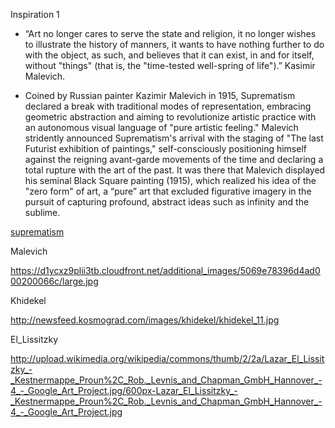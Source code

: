 Inspiration 1

- “Art no longer cares to serve the state and religion, it no longer wishes to illustrate the history of manners, it wants to have nothing further to do with the object, as such, and believes that it can exist, in and for itself, without "things" (that is, the "time-tested well-spring of life").” Kasimir Malevich.

- Coined by Russian painter Kazimir Malevich in 1915, Suprematism declared a break with traditional modes of representation, embracing geometric abstraction and aiming to revolutionize artistic practice with an autonomous visual language of "pure artistic feeling." Malevich stridently announced Suprematism's arrival with the staging of "The last Futurist exhibition of paintings," self-consciously positioning himself against the reigning avant-garde movements of the time and declaring a total rupture with the art of the past. It was there that Malevich displayed his seminal Black Square painting (1915), which realized his idea of the "zero form" of art, a “pure” art that excluded figurative imagery in the pursuit of capturing profound, abstract ideas such as infinity and the sublime. 
 

[suprematism](http://hectornoval.com/experiment/metametamalevich.html "méta méta malevich")


Malevich

https://d1ycxz9plii3tb.cloudfront.net/additional_images/5069e78396d4ad000200066c/large.jpg

Khidekel

http://newsfeed.kosmograd.com/images/khidekel/khidekel_11.jpg

El_Lissitzky

http://upload.wikimedia.org/wikipedia/commons/thumb/2/2a/Lazar_El_Lissitzky_-_Kestnermappe_Proun%2C_Rob._Levnis_and_Chapman_GmbH_Hannover_-4_-_Google_Art_Project.jpg/600px-Lazar_El_Lissitzky_-_Kestnermappe_Proun%2C_Rob._Levnis_and_Chapman_GmbH_Hannover_-4_-_Google_Art_Project.jpg

